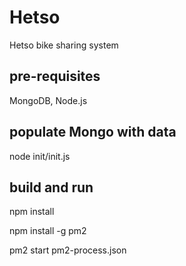 # Hetso
Hetso bike sharing system

## pre-requisites
MongoDB, Node.js

## populate Mongo with data
node init/init.js

## build and run
npm install

npm install -g pm2

pm2 start pm2-process.json

